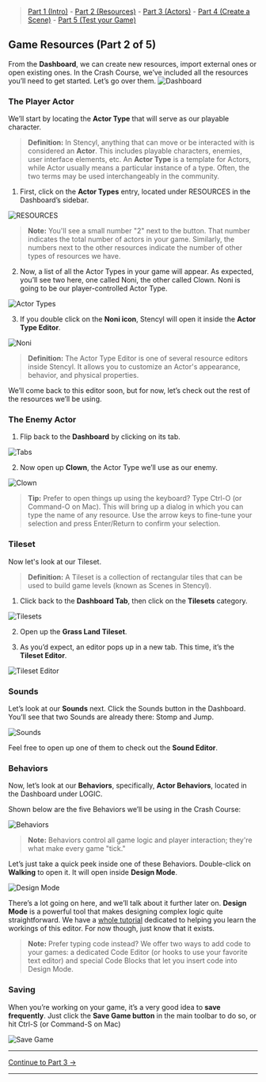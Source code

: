 > [Part 1 (Intro)](http://www.stencyl.com/help/viewArticle/143/) - [Part 2  (Resources)](http://www.stencyl.com/help/viewArticle/144/) - [Part 3  (Actors)](http://www.stencyl.com/help/viewArticle/145/) - [Part 4 (Create a Scene)](http://www.stencyl.com/help/viewArticle/146/) - [Part 5 (Test your Game)](http://www.stencyl.com/help/viewArticle/147/)

## Game Resources (Part 2 of 5)

From the **Dashboard**, we can create new resources, import external ones or open existing ones. In the Crash Course, we’ve included all the resources you’ll need to get started. Let’s go over them.
![Dashboard](https://raw.githubusercontent.com/Stencyl/stencylpedia/master/crash-course-1/images/crash-course-5.png)

### The Player Actor
We’ll start by locating the **Actor Type** that will serve as our playable character.

> **Definition:** In Stencyl, anything that can move or be interacted with is considered an **Actor**. This includes playable characters, enemies, user interface elements, etc. An **Actor Type** is a template for Actors, while Actor usually means a particular instance of a type. Often, the two terms may be used interchangeably in the community.

1. First, click on the **Actor Types** entry, located under RESOURCES in the Dashboard’s sidebar.

  ![RESOURCES](https://raw.githubusercontent.com/Stencyl/stencylpedia/master/crash-course-1/images/crash-course-6.png)

  > **Note:** You'll see a small number "2" next to the button. That number indicates the total number of actors in your game. Similarly, the numbers next to the other resources indicate the number of other types of resources we have.

2. Now, a list of all the Actor Types in your game will appear. As expected, you’ll see two here, one called Noni, the other called Clown. Noni is going to be our player-controlled Actor Type.

  ![Actor Types](https://raw.githubusercontent.com/Stencyl/stencylpedia/master/crash-course-1/images/crash-course-7.png)

3. If you double click on the **Noni icon**, Stencyl will open it inside the **Actor Type Editor**.

  ![Noni](https://raw.githubusercontent.com/Stencyl/stencylpedia/master/crash-course-1/images/crash-course-8.png)

  > **Definition:** The Actor Type Editor is one of several resource editors inside Stencyl. It allows you to customize an Actor's appearance, behavior, and physical properties.

We’ll come back to this editor soon, but for now, let’s check out the rest of the resources we’ll be using.

### The Enemy Actor

1. Flip back to the **Dashboard** by clicking on its tab.

  ![Tabs](https://raw.githubusercontent.com/Stencyl/stencylpedia/master/crash-course-1/images/crash-course-9.png)

2. Now open up **Clown**, the Actor Type we’ll use as our enemy.

  ![Clown](https://raw.githubusercontent.com/Stencyl/stencylpedia/master/crash-course-1/images/crash-course-10.png)

  > **Tip:** Prefer to open things up using the keyboard? Type Ctrl-O (or Command-O on Mac). This will bring up a dialog in which you can type the name of any resource. Use the arrow keys to fine-tune your selection and press Enter/Return to confirm your selection.

### Tileset
Now let's look at our Tileset.

> **Definition:** A Tileset is a collection of rectangular tiles that can be used to build game levels (known as Scenes in Stencyl).

1. Click back to the **Dashboard Tab**, then click on the **Tilesets** category.

  ![Tilesets](https://raw.githubusercontent.com/Stencyl/stencylpedia/master/crash-course-1/images/crash-course-11.png)

2. Open up the **Grass Land Tileset**.

3. As you’d expect, an editor pops up in a new tab. This time, it’s the **Tileset Editor**.

  ![Tileset Editor](https://raw.githubusercontent.com/Stencyl/stencylpedia/master/crash-course-1/images/crash-course-12.png)

### Sounds
Let’s look at our **Sounds** next. Click the Sounds button in the Dashboard. You’ll see that two Sounds are already there: Stomp and Jump.

![Sounds](https://raw.githubusercontent.com/Stencyl/stencylpedia/master/crash-course-1/images/crash-course-13.png)

Feel free to open up one of them to check out the **Sound Editor**.

### Behaviors
Now, let’s look at our **Behaviors**, specifically, **Actor Behaviors**, located in the Dashboard under LOGIC.

Shown below are the five Behaviors we’ll be using in the Crash Course:

![Behaviors](https://raw.githubusercontent.com/Stencyl/stencylpedia/master/crash-course-1/images/crash-course-14.png)

> **Note:** Behaviors control all game logic and player interaction; they're what make every game "tick."

Let’s just take a quick peek inside one of these Behaviors. Double-click on **Walking** to open it. It will open inside **Design Mode**. 

![Design Mode](https://raw.githubusercontent.com/Stencyl/stencylpedia/master/crash-course-1/images/crash-course-15.png)

There’s a lot going on here, and we’ll talk about it further later on. **Design Mode** is a powerful tool that makes designing complex logic quite straightforward. We have a [whole tutorial](http://www.stencyl.com/help/view/working-with-behaviors/) dedicated to helping you learn the workings of this editor. For now though, just know that it exists.

> **Note:** Prefer typing code instead? We offer two ways to add code to your games: a dedicated Code Editor (or hooks to use your favorite text editor) and special Code Blocks that let you insert code into Design Mode.

### Saving
When you’re working on your game, it’s a very good idea to **save frequently**. Just click the **Save Game button** in the main toolbar to do so, or hit Ctrl-S (or Command-S on Mac)

![Save Game](https://raw.githubusercontent.com/Stencyl/stencylpedia/master/crash-course-1/images/crash-course-16.png)

***

<a role="button" class="btn btn-primary btn-lg action-button2" href="http://www.stencyl.com/help/viewArticle/145/">Continue to Part 3 &rarr;</a>

***
